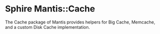 # Sphire Mantis::Cache

The Cache package of Mantis provides helpers for Big Cache, Memcache, and a custom Disk Cache implementation.